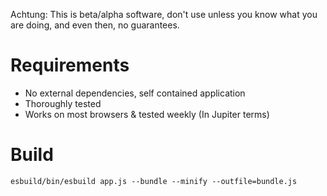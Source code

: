 Achtung: This is beta/alpha software, don't use unless you know what you are doing, and even then, no guarantees.

# Requirements

- No external dependencies, self contained application
- Thoroughly tested
- Works on most browsers & tested weekly (In Jupiter terms)

# Build

```
esbuild/bin/esbuild app.js --bundle --minify --outfile=bundle.js
```
